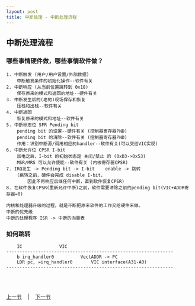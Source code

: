 ```yaml
---
layout: post
title: 中断处理 - 中断处理流程
---
```


## 中断处理流程
### 哪些事情硬件做，哪些事情软件做？
	1. 中断触发 (用户/用户设置/外部数据)	
		中断触发条件的初始化操作--软件有关 
	2. 中断响应 (从当前位置跳转到 0x18)
		保存原来的模式和返回的地址--硬件有关
	3. 中断发生后的(老的)现场保存和恢复
		压栈和出栈--软件有关
	4. 中断返回
		恢复原来的模式和地址--软件有关
	5. 中断标志位 SFR Pending bit
		pending bit 的设置--硬件有关 (控制器寄存器PND)			
		pending bit 的清除--软件有关 (控制器寄存器PND)
		作用：识别中断源/调用相应的handler--软件有关(可以交给VIC实现)		
	6. 中断允许位 CPSR I-bit
		加电之后，I-bit 的初始状态是 关闭/禁止 的 (0xD3->0x53)
		MSR/MRS 可以允许使能--软件有关 (内核寄存器CPSR) 
	7. IRQ发生 -> Pending bit -> I-bit	enable -> 跳转
		(跳转之前，硬件会完成 disable I-bit，
			因此不再响应后继任何中断，直到软件恢复CPSR)
	8. 在软件恢复CPSR(重新允许中断)之前，软件需要清除之前的pending bit(VIC+ADDR寄存器=0)
	
	内核和处理器升级的过程，就是不断把原来软件的工作交给硬件来做。
	中断的优先级
	中断的处理程序 ISR -> 中断的向量表
	
### 如何跳转
		IC				VIC
	---------------------------------------------------------------
		b irq_handler0			VectADDR -> PC
		LDR pc, =irq_handler0		VIC interface(A31-A0)
	---------------------------------------------------------------			


<br> <br> 
<div> <a href="chp9-1.html">上一节</a> &nbsp;&nbsp; | &nbsp;&nbsp; <a href="chp9-3.html">下一节</a> </div> <br> <br>